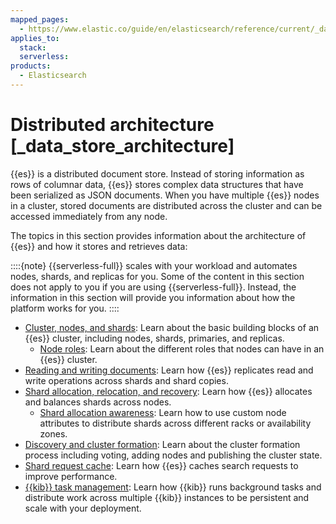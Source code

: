 ```yaml
---
mapped_pages:
  - https://www.elastic.co/guide/en/elasticsearch/reference/current/_data_store_architecture.html
applies_to:
  stack:
  serverless:
products:
  - Elasticsearch
---
```


# Distributed architecture [_data_store_architecture]

{{es}} is a distributed document store. Instead of storing information as rows of columnar data, {{es}} stores complex data structures that have been serialized as JSON documents. When you have multiple {{es}} nodes in a cluster, stored documents are distributed across the cluster and can be accessed immediately from any node.

The topics in this section provides information about the architecture of {{es}} and how it stores and retrieves data:

::::{note}
{{serverless-full}} scales with your workload and automates nodes, shards, and replicas for you. Some of the content in this section does not apply to you if you are using {{serverless-full}}. Instead, the information in this section will provide you information about how the platform works for you.
::::

* [Cluster, nodes, and shards](distributed-architecture/clusters-nodes-shards.md): Learn about the basic building blocks of an {{es}} cluster, including nodes, shards, primaries, and replicas.
  * [Node roles](distributed-architecture/clusters-nodes-shards/node-roles.md): Learn about the different roles that nodes can have in an {{es}} cluster.
* [Reading and writing documents](distributed-architecture/reading-and-writing-documents.md): Learn how {{es}} replicates read and write operations across shards and shard copies.
* [Shard allocation, relocation, and recovery](distributed-architecture/shard-allocation-relocation-recovery.md): Learn how {{es}} allocates and balances shards across nodes.
  * [Shard allocation awareness](distributed-architecture/shard-allocation-relocation-recovery/shard-allocation-awareness.md): Learn how to use custom node attributes to distribute shards across different racks or availability zones.
* [Discovery and cluster formation](distributed-architecture/discovery-cluster-formation.md): Learn about the cluster formation process including voting, adding nodes and publishing the cluster state.
* [Shard request cache](/deploy-manage/distributed-architecture/shard-request-cache.md): Learn how {{es}} caches search requests to improve performance.
* [{{kib}} task management](distributed-architecture/kibana-tasks-management.md): Learn how {{kib}} runs background tasks and distribute work across multiple {{kib}} instances to be persistent and scale with your deployment.